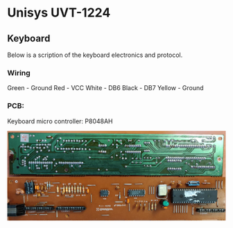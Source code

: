 # Unisys UVT-1224

## Keyboard

Below is a scription of the keyboard electronics and protocol.

### Wiring 

Green - Ground
Red - VCC
White - DB6
Black - DB7
Yellow - Ground

### PCB:

Keyboard micro controller: P8048AH

![Keyboard PCB](pics/keyboard-pcb.jpg?raw=true "Keyboard PCB")
